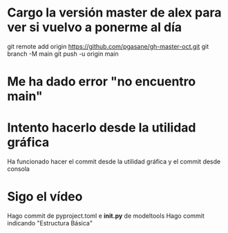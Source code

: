# Cargo la versión master de alex para ver si vuelvo a ponerme al día
git remote add origin https://github.com/pgasane/gh-master-oct.git
git branch -M main
git push -u origin main

# Me ha dado error "no encuentro main"
# Intento hacerlo desde la utilidad gráfica
Ha funcionado hacer el commit desde la utilidad gráfica y el commit desde consola

# Sigo el vídeo
Hago commit de pyproject.toml e __init.py__ de modeltools
Hago commit indicando "Estructura Básica"


